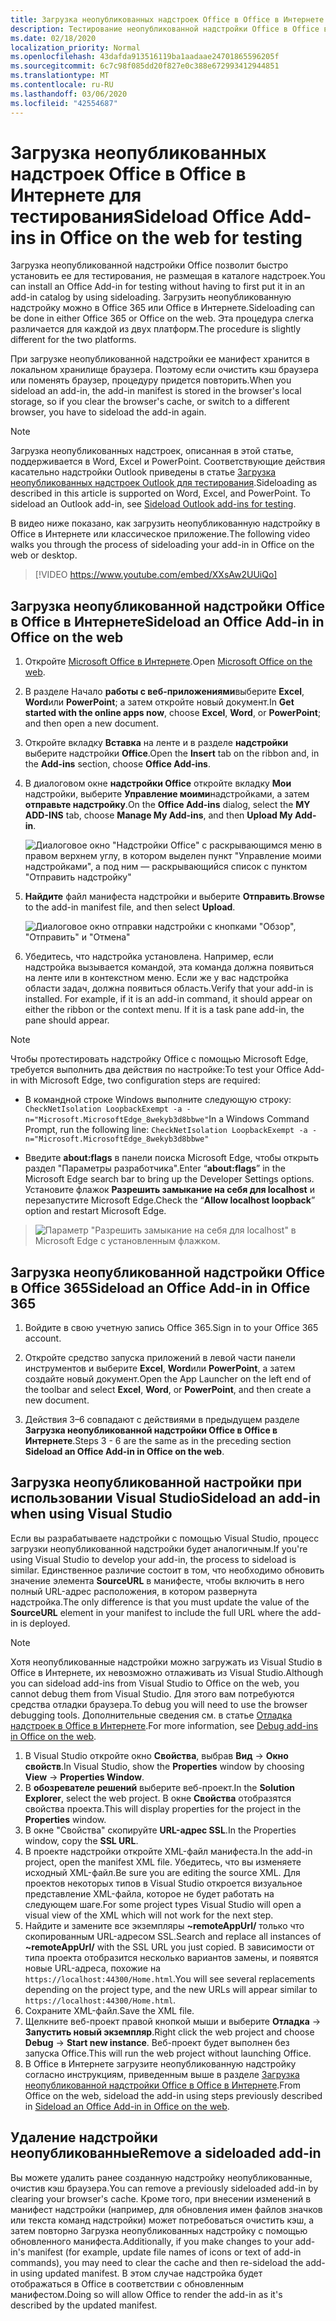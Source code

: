 ```yaml
---
title: Загрузка неопубликованных надстроек Office в Office в Интернете для тестирования
description: Тестирование неопубликованной надстройки Office в Office в Интернете путем ее загрузки
ms.date: 02/18/2020
localization_priority: Normal
ms.openlocfilehash: 43dafda913516119ba1aadaae24701865596205f
ms.sourcegitcommit: 6c7c98f085dd20f827e0c388e672993412944851
ms.translationtype: MT
ms.contentlocale: ru-RU
ms.lasthandoff: 03/06/2020
ms.locfileid: "42554687"
---
```

# <a name="sideload-office-add-ins-in-office-on-the-web-for-testing"></a><span data-ttu-id="299a9-103">Загрузка неопубликованных надстроек Office в Office в Интернете для тестирования</span><span class="sxs-lookup"><span data-stu-id="299a9-103">Sideload Office Add-ins in Office on the web for testing</span></span>

<span data-ttu-id="299a9-104">Загрузка неопубликованной надстройки Office позволит быстро установить ее для тестирования, не размещая в каталоге надстроек.</span><span class="sxs-lookup"><span data-stu-id="299a9-104">You can install an Office Add-in for testing without having to first put it in an add-in catalog by using sideloading.</span></span> <span data-ttu-id="299a9-105">Загрузить неопубликованную надстройку можно в Office 365 или Office в Интернете.</span><span class="sxs-lookup"><span data-stu-id="299a9-105">Sideloading can be done in either Office 365 or Office on the web.</span></span> <span data-ttu-id="299a9-106">Эта процедура слегка различается для каждой из двух платформ.</span><span class="sxs-lookup"><span data-stu-id="299a9-106">The procedure is slightly different for the two platforms.</span></span>

<span data-ttu-id="299a9-107">При загрузке неопубликованной надстройки ее манифест хранится в локальном хранилище браузера. Поэтому если очистить кэш браузера или поменять браузер, процедуру придется повторить.</span><span class="sxs-lookup"><span data-stu-id="299a9-107">When you sideload an add-in, the add-in manifest is stored in the browser's local storage, so if you clear the browser's cache, or switch to a different browser, you have to sideload the add-in again.</span></span>

> [!NOTE]
> <span data-ttu-id="299a9-p102">Загрузка неопубликованных надстроек, описанная в этой статье, поддерживается в Word, Excel и PowerPoint. Соответствующие действия касательно надстройки Outlook приведены в статье [Загрузка неопубликованных надстроек Outlook для тестирования](../outlook/sideload-outlook-add-ins-for-testing.md).</span><span class="sxs-lookup"><span data-stu-id="299a9-p102">Sideloading as described in this article is supported on Word, Excel, and PowerPoint. To sideload an Outlook add-in, see [Sideload Outlook add-ins for testing](../outlook/sideload-outlook-add-ins-for-testing.md).</span></span>

<span data-ttu-id="299a9-110">В видео ниже показано, как загрузить неопубликованную надстройку в Office в Интернете или классическое приложение.</span><span class="sxs-lookup"><span data-stu-id="299a9-110">The following video walks you through the process of sideloading your add-in in Office on the web or desktop.</span></span>

> [!VIDEO https://www.youtube.com/embed/XXsAw2UUiQo]

## <a name="sideload-an-office-add-in-in-office-on-the-web"></a><span data-ttu-id="299a9-111">Загрузка неопубликованной надстройки Office в Office в Интернете</span><span class="sxs-lookup"><span data-stu-id="299a9-111">Sideload an Office Add-in in Office on the web</span></span>

1. <span data-ttu-id="299a9-112">Откройте [Microsoft Office в Интернете](https://office.live.com/).</span><span class="sxs-lookup"><span data-stu-id="299a9-112">Open [Microsoft Office on the web](https://office.live.com/).</span></span>

2. <span data-ttu-id="299a9-113">В разделе Начало **работы с веб-приложениями**выберите **Excel**, **Word**или **PowerPoint**; а затем откройте новый документ.</span><span class="sxs-lookup"><span data-stu-id="299a9-113">In **Get started with the online apps now**, choose **Excel**, **Word**, or **PowerPoint**; and then open a new document.</span></span>

3. <span data-ttu-id="299a9-114">Откройте вкладку **Вставка** на ленте и в разделе **надстройки** выберите надстройки **Office**.</span><span class="sxs-lookup"><span data-stu-id="299a9-114">Open the **Insert** tab on the ribbon and, in the **Add-ins** section, choose **Office Add-ins**.</span></span>

4. <span data-ttu-id="299a9-115">В диалоговом окне **надстройки Office** откройте вкладку **Мои** надстройки, выберите **Управление моими**надстройками, а затем **отправьте надстройку**.</span><span class="sxs-lookup"><span data-stu-id="299a9-115">On the **Office Add-ins** dialog, select the **MY ADD-INS** tab, choose **Manage My Add-ins**, and then **Upload My Add-in**.</span></span>

    ![Диалоговое окно "Надстройки Office" с раскрывающимся меню в правом верхнем углу, в котором выделен пункт "Управление моими надстройками", а под ним — раскрывающийся список с пунктом "Отправить надстройку"](../images/office-add-ins-my-account.png)

5. <span data-ttu-id="299a9-117">**Найдите** файл манифеста надстройки и выберите **Отправить**.</span><span class="sxs-lookup"><span data-stu-id="299a9-117">**Browse** to the add-in manifest file, and then select **Upload**.</span></span>

    ![Диалоговое окно отправки надстройки с кнопками "Обзор", "Отправить" и "Отмена"](../images/upload-add-in.png)

6. <span data-ttu-id="299a9-p103">Убедитесь, что надстройка установлена. Например, если надстройка вызывается командой, эта команда должна появиться на ленте или в контекстном меню. Если же у вас надстройка области задач, должна появиться область.</span><span class="sxs-lookup"><span data-stu-id="299a9-p103">Verify that your add-in is installed. For example, if it is an add-in command, it should appear on either the ribbon or the context menu. If it is a task pane add-in, the pane should appear.</span></span>

> [!NOTE]
><span data-ttu-id="299a9-122">Чтобы протестировать надстройку Office с помощью Microsoft Edge, требуется выполнить два действия по настройке:</span><span class="sxs-lookup"><span data-stu-id="299a9-122">To test your Office Add-in with Microsoft Edge, two configuration steps are required:</span></span> 
>
> - <span data-ttu-id="299a9-123">В командной строке Windows выполните следующую строку: `CheckNetIsolation LoopbackExempt -a -n="Microsoft.MicrosoftEdge_8wekyb3d8bbwe"`</span><span class="sxs-lookup"><span data-stu-id="299a9-123">In a Windows Command Prompt, run the following line: `CheckNetIsolation LoopbackExempt -a -n="Microsoft.MicrosoftEdge_8wekyb3d8bbwe"`</span></span>
>
> - <span data-ttu-id="299a9-124">Введите **about:flags** в панели поиска Microsoft Edge, чтобы открыть раздел "Параметры разработчика".</span><span class="sxs-lookup"><span data-stu-id="299a9-124">Enter “**about:flags**” in the Microsoft Edge search bar to bring up the Developer Settings options.</span></span>  <span data-ttu-id="299a9-125">Установите флажок **Разрешить замыкание на себя для localhost** и перезапустите Microsoft Edge.</span><span class="sxs-lookup"><span data-stu-id="299a9-125">Check the “**Allow localhost loopback**” option and restart Microsoft Edge.</span></span>

>    ![Параметр "Разрешить замыкание на себя для localhost" в Microsoft Edge с установленным флажком.](../images/allow-localhost-loopback.png)

## <a name="sideload-an-office-add-in-in-office-365"></a><span data-ttu-id="299a9-127">Загрузка неопубликованной надстройки Office в Office 365</span><span class="sxs-lookup"><span data-stu-id="299a9-127">Sideload an Office Add-in in Office 365</span></span>

1. <span data-ttu-id="299a9-128">Войдите в свою учетную запись Office 365.</span><span class="sxs-lookup"><span data-stu-id="299a9-128">Sign in to your Office 365 account.</span></span>

2. <span data-ttu-id="299a9-129">Откройте средство запуска приложений в левой части панели инструментов и выберите **Excel**, **Word**или **PowerPoint**, а затем создайте новый документ.</span><span class="sxs-lookup"><span data-stu-id="299a9-129">Open the App Launcher on the left end of the toolbar and select **Excel**, **Word**, or **PowerPoint**, and then create a new document.</span></span>

3. <span data-ttu-id="299a9-130">Действия 3–6 совпадают с действиями в предыдущем разделе **Загрузка неопубликованной надстройки Office в Office в Интернете**.</span><span class="sxs-lookup"><span data-stu-id="299a9-130">Steps 3 - 6 are the same as in the preceding section **Sideload an Office Add-in in Office on the web**.</span></span>

## <a name="sideload-an-add-in-when-using-visual-studio"></a><span data-ttu-id="299a9-131">Загрузка неопубликованной настройки при использовании Visual Studio</span><span class="sxs-lookup"><span data-stu-id="299a9-131">Sideload an add-in when using Visual Studio</span></span>

<span data-ttu-id="299a9-132">Если вы разрабатываете надстройки с помощью Visual Studio, процесс загрузки неопубликованной надстройки будет аналогичным.</span><span class="sxs-lookup"><span data-stu-id="299a9-132">If you're using Visual Studio to develop your add-in, the process to sideload is similar.</span></span> <span data-ttu-id="299a9-133">Единственное различие состоит в том, что необходимо обновить значение элемента **SourceURL** в манифесте, чтобы включить в него полный URL-адрес расположения, в котором развернута надстройка.</span><span class="sxs-lookup"><span data-stu-id="299a9-133">The only difference is that you must update the value of the **SourceURL** element in your manifest to include the full URL where the add-in is deployed.</span></span>

> [!NOTE]
> <span data-ttu-id="299a9-134">Хотя неопубликованные надстройки можно загружать из Visual Studio в Office в Интернете, их невозможно отлаживать из Visual Studio.</span><span class="sxs-lookup"><span data-stu-id="299a9-134">Although you can sideload add-ins from Visual Studio to Office on the web, you cannot debug them from Visual Studio.</span></span> <span data-ttu-id="299a9-135">Для этого вам потребуются средства отладки браузера.</span><span class="sxs-lookup"><span data-stu-id="299a9-135">To debug you will need to use the browser debugging tools.</span></span> <span data-ttu-id="299a9-136">Дополнительные сведения см. в статье [Отладка надстроек в Office в Интернете](debug-add-ins-in-office-online.md).</span><span class="sxs-lookup"><span data-stu-id="299a9-136">For more information, see [Debug add-ins in Office on the web](debug-add-ins-in-office-online.md).</span></span>

1. <span data-ttu-id="299a9-137">В Visual Studio откройте окно **Свойства**, выбрав **Вид** -> **Окно свойств**.</span><span class="sxs-lookup"><span data-stu-id="299a9-137">In Visual Studio, show the **Properties** window by choosing **View** -> **Properties Window**.</span></span>
2. <span data-ttu-id="299a9-138">В **обозревателе решений** выберите веб-проект.</span><span class="sxs-lookup"><span data-stu-id="299a9-138">In the **Solution Explorer**, select the web project.</span></span> <span data-ttu-id="299a9-139">В окне **Свойства** отобразятся свойства проекта.</span><span class="sxs-lookup"><span data-stu-id="299a9-139">This will display properties for the project in the **Properties** window.</span></span>
3. <span data-ttu-id="299a9-140">В окне "Свойства" скопируйте **URL-адрес SSL**.</span><span class="sxs-lookup"><span data-stu-id="299a9-140">In the Properties window, copy the **SSL URL**.</span></span>
4. <span data-ttu-id="299a9-141">В проекте надстройки откройте XML-файл манифеста.</span><span class="sxs-lookup"><span data-stu-id="299a9-141">In the add-in project, open the manifest XML file.</span></span> <span data-ttu-id="299a9-142">Убедитесь, что вы изменяете исходный XML-файл.</span><span class="sxs-lookup"><span data-stu-id="299a9-142">Be sure you are editing the source XML.</span></span> <span data-ttu-id="299a9-143">Для проектов некоторых типов в Visual Studio откроется визуальное представление XML-файла, которое не будет работать на следующем шаге.</span><span class="sxs-lookup"><span data-stu-id="299a9-143">For some project types Visual Studio will open a visual view of the XML which will not work for the next step.</span></span>
5. <span data-ttu-id="299a9-144">Найдите и замените все экземпляры **~remoteAppUrl/** только что скопированным URL-адресом SSL.</span><span class="sxs-lookup"><span data-stu-id="299a9-144">Search and replace all instances of **~remoteAppUrl/** with the SSL URL you just copied.</span></span> <span data-ttu-id="299a9-145">В зависимости от типа проекта отобразится несколько вариантов замены, и появятся новые URL-адреса, похожие на `https://localhost:44300/Home.html`.</span><span class="sxs-lookup"><span data-stu-id="299a9-145">You will see several replacements depending on the project type, and the new URLs will appear similar to `https://localhost:44300/Home.html`.</span></span>
6. <span data-ttu-id="299a9-146">Сохраните XML-файл.</span><span class="sxs-lookup"><span data-stu-id="299a9-146">Save the XML file.</span></span>
7. <span data-ttu-id="299a9-147">Щелкните веб-проект правой кнопкой мыши и выберите **Отладка** -> **Запустить новый экземпляр**.</span><span class="sxs-lookup"><span data-stu-id="299a9-147">Right click the web project and choose **Debug** -> **Start new instance**.</span></span> <span data-ttu-id="299a9-148">Веб-проект будет выполнен без запуска Office.</span><span class="sxs-lookup"><span data-stu-id="299a9-148">This will run the web project without launching Office.</span></span>
8. <span data-ttu-id="299a9-149">В Office в Интернете загрузите неопубликованную надстройку согласно инструкциям, приведенным выше в разделе [Загрузка неопубликованной надстройки Office в Office в Интернете](#sideload-an-office-add-in-in-office-on-the-web).</span><span class="sxs-lookup"><span data-stu-id="299a9-149">From Office on the web, sideload the add-in using steps previously described in [Sideload an Office Add-in in Office on the web](#sideload-an-office-add-in-in-office-on-the-web).</span></span>

## <a name="remove-a-sideloaded-add-in"></a><span data-ttu-id="299a9-150">Удаление надстройки неопубликованные</span><span class="sxs-lookup"><span data-stu-id="299a9-150">Remove a sideloaded add-in</span></span>

<span data-ttu-id="299a9-151">Вы можете удалить ранее созданную надстройку неопубликованные, очистив кэш браузера.</span><span class="sxs-lookup"><span data-stu-id="299a9-151">You can remove a previously sideloaded add-in by clearing your browser's cache.</span></span> <span data-ttu-id="299a9-152">Кроме того, при внесении изменений в манифест надстройки (например, для обновления имен файлов значков или текста команд надстройки) может потребоваться очистить кэш, а затем повторно Загрузка неопубликованных надстройку с помощью обновленного манифеста.</span><span class="sxs-lookup"><span data-stu-id="299a9-152">Additionally, if you make changes to your add-in's manifest (for example, update file names of icons or text of add-in commands), you may need to clear the cache and then re-sideload the add-in using updated manifest.</span></span> <span data-ttu-id="299a9-153">В этом случае надстройка будет отображаться в Office в соответствии с обновленным манифестом.</span><span class="sxs-lookup"><span data-stu-id="299a9-153">Doing so will allow Office to render the add-in as it's described by the updated manifest.</span></span>
